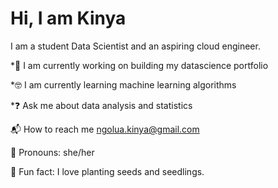 # Hi, I am Kinya
I am a student Data Scientist and an aspiring cloud engineer. 

*:briefcase: I am currently working on building my datascience portfolio

*:nerd_face: I am currently learning machine learning algorithms

*:question: Ask me about data analysis and statistics

:mailbox_with_mail: How to reach me ngolua.kinya@gmail.com

:slightly_smiling_face: Pronouns: she/her

:seedling: Fun fact: I love planting seeds and seedlings. 
